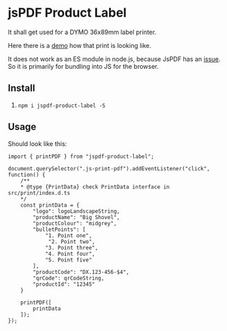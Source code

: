 # jsPDF Product Label

It shall get used for a DYMO 36x89mm label printer.

Here there is a [demo](https://andrekelling.github.io/jspdf-template-labelprint/) how that print is looking like.

It does not work as an ES module in node.js, because JsPDF has an [issue](https://github.com/parallax/jsPDF/issues/783). So it is primarily for bundling into JS for the browser.

## Install

1. `npm i jspdf-product-label -S`

## Usage

Should look like this:

```
import { printPDF } from "jspdf-product-label";

document.querySelector(".js-print-pdf").addEventListener("click", function() {
    /**
    * @type {PrintData} check PrintData interface in src/print/index.d.ts
    */
    const printData = {
        "logo": logoLandscapeString,
        "productName": "Big Shovel",
        "productColour": "midgrey",
        "bulletPoints": [
            "1. Point one",
             "2. Point two",
            "3. Point three",
            "4. Point four",
            "5. Point five"
        ],
        "productCode": "DX.123-456-$4",
        "qrCode": qrCodeString,
        "productId": "12345"
    }
    
    printPDF([
        printData
    ]);
});
```
